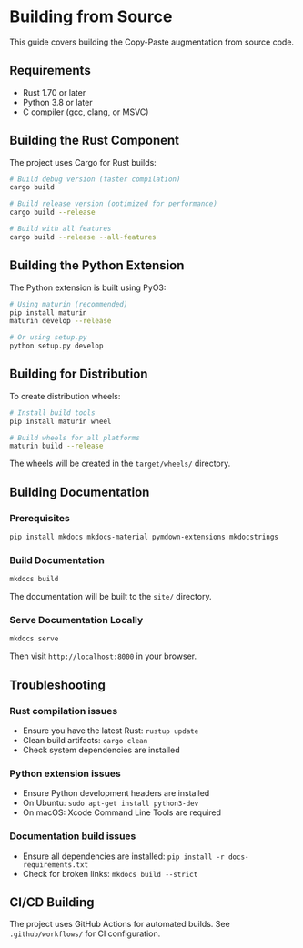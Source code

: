 # Building from Source

This guide covers building the Copy-Paste augmentation from source code.

## Requirements

- Rust 1.70 or later
- Python 3.8 or later
- C compiler (gcc, clang, or MSVC)

## Building the Rust Component

The project uses Cargo for Rust builds:

```bash
# Build debug version (faster compilation)
cargo build

# Build release version (optimized for performance)
cargo build --release

# Build with all features
cargo build --release --all-features
```

## Building the Python Extension

The Python extension is built using PyO3:

```bash
# Using maturin (recommended)
pip install maturin
maturin develop --release

# Or using setup.py
python setup.py develop
```

## Building for Distribution

To create distribution wheels:

```bash
# Install build tools
pip install maturin wheel

# Build wheels for all platforms
maturin build --release
```

The wheels will be created in the `target/wheels/` directory.

## Building Documentation

### Prerequisites

```bash
pip install mkdocs mkdocs-material pymdown-extensions mkdocstrings
```

### Build Documentation

```bash
mkdocs build
```

The documentation will be built to the `site/` directory.

### Serve Documentation Locally

```bash
mkdocs serve
```

Then visit `http://localhost:8000` in your browser.

## Troubleshooting

### Rust compilation issues
- Ensure you have the latest Rust: `rustup update`
- Clean build artifacts: `cargo clean`
- Check system dependencies are installed

### Python extension issues
- Ensure Python development headers are installed
- On Ubuntu: `sudo apt-get install python3-dev`
- On macOS: Xcode Command Line Tools are required

### Documentation build issues
- Ensure all dependencies are installed: `pip install -r docs-requirements.txt`
- Check for broken links: `mkdocs build --strict`

## CI/CD Building

The project uses GitHub Actions for automated builds. See `.github/workflows/` for CI configuration.
